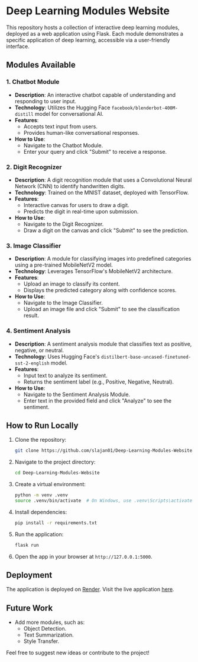 # Deep Learning Modules Website

This repository hosts a collection of interactive deep learning modules, deployed as a web application using Flask. Each module demonstrates a specific application of deep learning, accessible via a user-friendly interface.

## Modules Available

### 1. Chatbot Module
- **Description**: An interactive chatbot capable of understanding and responding to user input.
- **Technology**: Utilizes the Hugging Face `facebook/blenderbot-400M-distill` model for conversational AI.
- **Features**:
  - Accepts text input from users.
  - Provides human-like conversational responses.
- **How to Use**:
  - Navigate to the Chatbot Module.
  - Enter your query and click "Submit" to receive a response.

### 2. Digit Recognizer
- **Description**: A digit recognition module that uses a Convolutional Neural Network (CNN) to identify handwritten digits.
- **Technology**: Trained on the MNIST dataset, deployed with TensorFlow.
- **Features**:
  - Interactive canvas for users to draw a digit.
  - Predicts the digit in real-time upon submission.
- **How to Use**:
  - Navigate to the Digit Recognizer.
  - Draw a digit on the canvas and click "Submit" to see the prediction.

### 3. Image Classifier
- **Description**: A module for classifying images into predefined categories using a pre-trained MobileNetV2 model.
- **Technology**: Leverages TensorFlow's MobileNetV2 architecture.
- **Features**:
  - Upload an image to classify its content.
  - Displays the predicted category along with confidence scores.
- **How to Use**:
  - Navigate to the Image Classifier.
  - Upload an image file and click "Submit" to see the classification result.

### 4. Sentiment Analysis
- **Description**: A sentiment analysis module that classifies text as positive, negative, or neutral.
- **Technology**: Uses Hugging Face's `distilbert-base-uncased-finetuned-sst-2-english` model.
- **Features**:
  - Input text to analyze its sentiment.
  - Returns the sentiment label (e.g., Positive, Negative, Neutral).
- **How to Use**:
  - Navigate to the Sentiment Analysis Module.
  - Enter text in the provided field and click "Analyze" to see the sentiment.

## How to Run Locally

1. Clone the repository:
   ```bash
   git clone https://github.com/slajan01/Deep-Learning-Modules-Website.git
   ```
2. Navigate to the project directory:
   ```bash
   cd Deep-Learning-Modules-Website
   ```
3. Create a virtual environment:
   ```bash
   python -m venv .venv
   source .venv/bin/activate  # On Windows, use .venv\Scripts\activate
   ```
4. Install dependencies:
   ```bash
   pip install -r requirements.txt
   ```
5. Run the application:
   ```bash
   flask run
   ```
6. Open the app in your browser at `http://127.0.0.1:5000`.

## Deployment

The application is deployed on [Render](https://render.com). Visit the live application [here](https://deep-learning-modules-website.onrender.com/).

## Future Work
- Add more modules, such as:
  - Object Detection.
  - Text Summarization.
  - Style Transfer.

Feel free to suggest new ideas or contribute to the project!


